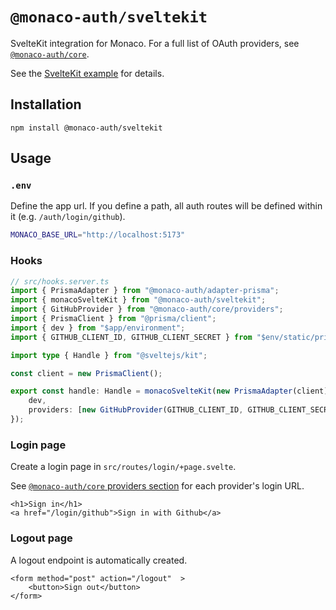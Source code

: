 # `@monaco-auth/sveltekit`

SvelteKit integration for Monaco. For a full list of OAuth providers, see [`@monaco-auth/core`](https://github.com/pilcrowOnPaper/monaco/tree/main/packages/core).

See the [SvelteKit example](https://github.com/pilcrowOnPaper/monaco/tree/main/examples/sveltekit) for details.

## Installation

```
npm install @monaco-auth/sveltekit
```

## Usage

### `.env`

Define the app url. If you define a path, all auth routes will be defined within it (e.g. `/auth/login/github`).

```bash
MONACO_BASE_URL="http://localhost:5173"
```

### Hooks

```ts
// src/hooks.server.ts
import { PrismaAdapter } from "@monaco-auth/adapter-prisma";
import { monacoSvelteKit } from "@monaco-auth/sveltekit";
import { GitHubProvider } from "@monaco-auth/core/providers";
import { PrismaClient } from "@prisma/client";
import { dev } from "$app/environment";
import { GITHUB_CLIENT_ID, GITHUB_CLIENT_SECRET } from "$env/static/private";

import type { Handle } from "@sveltejs/kit";

const client = new PrismaClient();

export const handle: Handle = monacoSvelteKit(new PrismaAdapter(client), {
	dev,
	providers: [new GitHubProvider(GITHUB_CLIENT_ID, GITHUB_CLIENT_SECRET)]
});
```

### Login page

Create a login page in `src/routes/login/+page.svelte`.

See [`@monaco-auth/core` providers section](https://github.com/pilcrowOnPaper/monaco/tree/main/packages/core#providers) for each provider's login URL.

```svelte
<h1>Sign in</h1>
<a href="/login/github">Sign in with Github</a>
```

### Logout page

A logout endpoint is automatically created.

```svelte
<form method="post" action="/logout"  >
	<button>Sign out</button>
</form>
```
